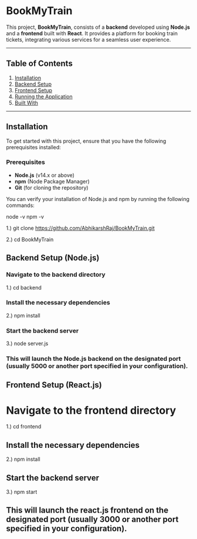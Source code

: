 # BookMyTrain

This project, **BookMyTrain**, consists of a **backend** developed using **Node.js** and a **frontend** built with **React**. It provides a platform for booking train tickets, integrating various services for a seamless user experience.

---

## Table of Contents

1. [Installation](#installation)
2. [Backend Setup](#backend-setup)
3. [Frontend Setup](#frontend-setup)
4. [Running the Application](#running-the-application)
5. [Built With](#built-with)

---

## Installation

To get started with this project, ensure that you have the following prerequisites installed:

### Prerequisites

- **Node.js** (v14.x or above)
- **npm** (Node Package Manager)
- **Git** (for cloning the repository)

You can verify your installation of Node.js and npm by running the following commands:

node -v
npm -v

1.) git clone https://github.com/AbhikarshRaj/BookMyTrain.git

2.) cd BookMyTrain

## Backend Setup (Node.js)

### Navigate to the backend directory  
1.) cd backend  

### Install the necessary dependencies
2.) npm install

### Start the backend server
3.) node server.js  
### This will launch the Node.js backend on the designated port (usually 5000 or another port specified in your configuration).

## Frontend Setup (React.js)

# Navigate to the frontend directory  

1.) cd frontend  

## Install the necessary dependencies  
2.) npm install  

## Start the backend server  
3.) npm start  

## This will launch the react.js frontend on the designated port (usually 3000 or another port specified in your configuration).
